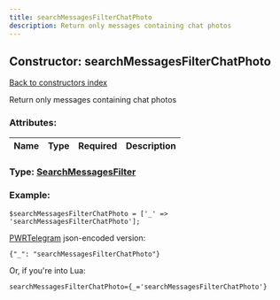 ```yaml
---
title: searchMessagesFilterChatPhoto
description: Return only messages containing chat photos
---
```

## Constructor: searchMessagesFilterChatPhoto  
[Back to constructors index](index.md)



Return only messages containing chat photos

### Attributes:

| Name     |    Type       | Required | Description |
|----------|:-------------:|:--------:|------------:|



### Type: [SearchMessagesFilter](../types/SearchMessagesFilter.md)


### Example:

```
$searchMessagesFilterChatPhoto = ['_' => 'searchMessagesFilterChatPhoto'];
```  

[PWRTelegram](https://pwrtelegram.xyz) json-encoded version:

```
{"_": "searchMessagesFilterChatPhoto"}
```


Or, if you're into Lua:  


```
searchMessagesFilterChatPhoto={_='searchMessagesFilterChatPhoto'}

```



